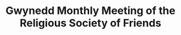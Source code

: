 ---
layout: repo
title: "Gwynedd Monthly Meeting of the Religious Society of Friends"
id: 13707
permalink: repos/13707/
---